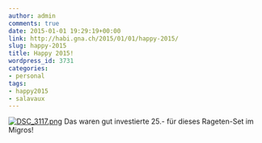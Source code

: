 ```yaml
---
author: admin
comments: true
date: 2015-01-01 19:29:19+00:00
link: http://habi.gna.ch/2015/01/01/happy-2015/
slug: happy-2015
title: Happy 2015!
wordpress_id: 3731
categories:
- personal
tags:
- happy2015
- salavaux
---
```


[![DSC_3117.png](http://habi.gna.ch/wp-content/uploads/2015/01/DSC_3117-1024x678.png)](http://habi.gna.ch/wp-content/uploads/2015/01/DSC_3117.png)
Das waren gut investierte 25.- für dieses Rageten-Set im Migros!
